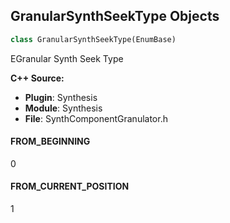 ## GranularSynthSeekType Objects

```python
class GranularSynthSeekType(EnumBase)
```

EGranular Synth Seek Type

**C++ Source:**

- **Plugin**: Synthesis
- **Module**: Synthesis
- **File**: SynthComponentGranulator.h

<a id="unreal.GranularSynthSeekType.FROM_BEGINNING"></a>

#### FROM_BEGINNING

0

<a id="unreal.GranularSynthSeekType.FROM_CURRENT_POSITION"></a>

#### FROM_CURRENT_POSITION

1

<a id="unreal.CurveInterpolationType"></a>